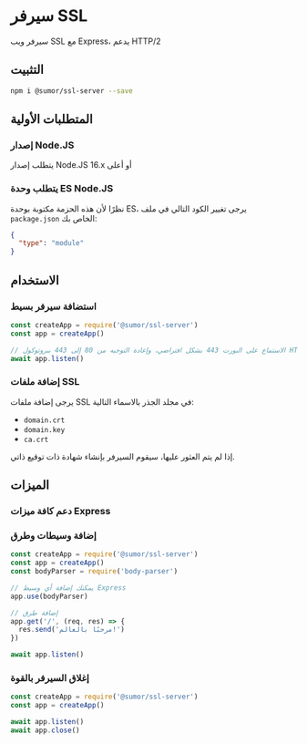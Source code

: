 # سيرفر SSL

سيرفر ويب SSL مع Express، يدعم HTTP/2

## التثبيت

```bash
npm i @sumor/ssl-server --save
```

## المتطلبات الأولية

### إصدار Node.JS

يتطلب إصدار Node.JS 16.x أو أعلى

### يتطلب وحدة ES Node.JS

نظرًا لأن هذه الحزمة مكتوبة بوحدة ES،
يرجى تغيير الكود التالي في ملف `package.json` الخاص بك:

```json
{
  "type": "module"
}
```

## الاستخدام

### استضافة سيرفر بسيط

```javascript
const createApp = require('@sumor/ssl-server')
const app = createApp()

// الاستماع على البورت 443 بشكل افتراضي، وإعادة التوجيه من 80 إلى 443 ببروتوكول HTTPS
await app.listen()
```

### إضافة ملفات SSL

يرجى إضافة ملفات SSL في مجلد الجذر بالاسماء التالية:

- `domain.crt`
- `domain.key`
- `ca.crt`

إذا لم يتم العثور عليها، سيقوم السيرفر بإنشاء شهادة ذات توقيع ذاتي.

## الميزات

### دعم كافة ميزات Express

### إضافة وسيطات وطرق

```javascript
const createApp = require('@sumor/ssl-server')
const app = createApp()
const bodyParser = require('body-parser')

// يمكنك إضافة أي وسيط Express
app.use(bodyParser)

// إضافة طرق
app.get('/', (req, res) => {
  res.send('مرحبًا بالعالم!')
})

await app.listen()
```

### إغلاق السيرفر بالقوة

```javascript
const createApp = require('@sumor/ssl-server')
const app = createApp()

await app.listen()
await app.close()
```
